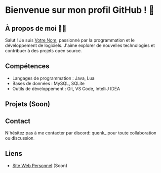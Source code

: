 # Bienvenue sur mon profil GitHub ! 👋

## À propos de moi 👨‍💻
Salut ! Je suis [Votre Nom](https://github.com/votre_nom), passionné par la programmation et le développement de logiciels. J'aime explorer de nouvelles technologies et contribuer à des projets open source.

## Compétences 
- Langages de programmation : Java, Lua
- Bases de données : MySQL, SQLite
- Outils de développement : Git, VS Code, IntelliJ IDEA

## Projets (Soon)

## Contact
N'hésitez pas à me contacter par discord: quenk_ pour toute collaboration ou discussion.

## Liens
- [Site Web Personnel](https://www.github.com/QuenK30) (Soon)
<!---
QuenK30/QuenK30 is a ✨ special ✨ repository because its `README.md` (this file) appears on your GitHub profile.
You can click the Preview link to take a look at your changes.
--->
